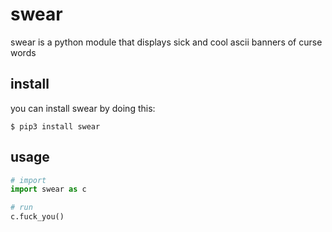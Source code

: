 # swear

swear is a python module that
displays sick and cool ascii
banners of curse words

## install
you can install swear by
doing this:
```
$ pip3 install swear
```

## usage

```python
# import
import swear as c

# run
c.fuck_you()
```
